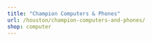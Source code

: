 ```yaml
---
title: "Champion Computers & Phones"
url: /houston/champion-computers-and-phones/
shop: computer
---
```


